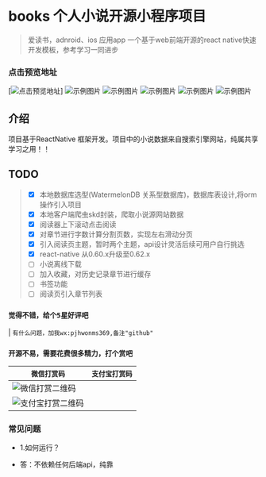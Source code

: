 # books 个人小说开源小程序项目
> 爱读书，adnroid、ios 应用app
> 一个基于web前端开源的react native快速开发模板，参考学习一同进步
### 点击预览地址
[![点击预览地址](https://github.com/zhuSass/books/tree/master/satic/1.gif)]
![示例图片](https://github.com/zhuSass/books/tree/master/satic/project/1.jpg)
![示例图片](https://github.com/zhuSass/books/tree/master/satic/project/2.jpg)
![示例图片](https://github.com/zhuSass/books/tree/master/satic/project/3.jpg)
![示例图片](https://github.com/zhuSass/books/tree/master/satic/project/4.jpg)
![示例图片](https://github.com/zhuSass/books/tree/master/satic/project/5.jpg)


## 介绍
项目基于ReactNative 框架开发。项目中的小说数据来自搜索引擎网站，纯属共享学习之用！！
## TODO
> * [x] 本地数据库选型(WatermelonDB 关系型数据库)，数据库表设计,将orm操作引入项目
> * [x] 本地客户端爬虫skd封装，爬取小说源网站数据
> * [x] 阅读器上下滚动点击阅读
> * [x] 对章节进行字数计算分割页数，实现左右滑动分页
> * [x] 引入阅读页主题，暂时两个主题，api设计灵活后续可用户自行挑选
> * [x] react-native 从0.60.x升级至0.62.x
> * [ ] 小说离线下载
> * [ ] 加入收藏，对历史记录章节进行缓存
> * [ ] 书签功能
> * [ ] 阅读页引入章节列表

### `觉得不错，给个5星好评吧`

| `有什么问题，加我wx:pjhwonms369,备注"github"` 


### `开源不易，需要花费很多精力，打个赏吧`
| `微信打赏码`         | `支付宝打赏码`                  |
| ----------------------------|--------------------------- |
|![微信打赏二维码](https://github.com/zhuSass/books/tree/master/satic/user/pay1.jpg)
|![支付宝打赏二维码](https://github.com/zhuSass/books/tree/master/satic/user/pay2.jpg)

### 常见问题
- 1.如何运行？

* 答：不依赖任何后端api，纯靠

